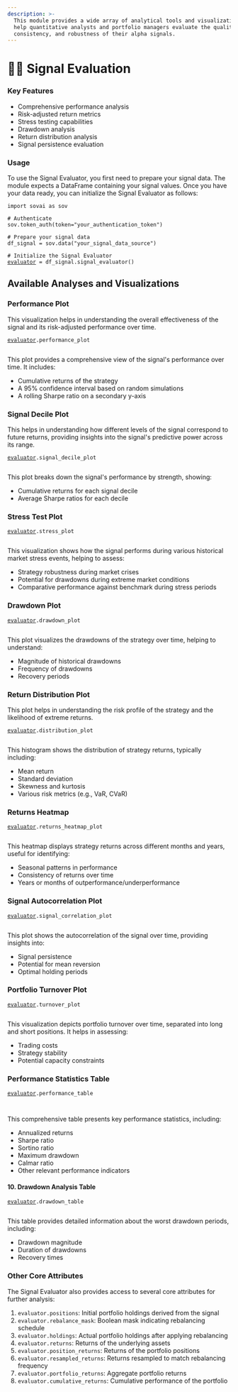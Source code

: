 ```yaml
---
description: >-
  This module provides a wide array of analytical tools and visualizations to
  help quantitative analysts and portfolio managers evaluate the quality,
  consistency, and robustness of their alpha signals.
---
```


# 🤹‍♂️ Signal Evaluation

### Key Features

* Comprehensive performance analysis
* Risk-adjusted return metrics
* Stress testing capabilities
* Drawdown analysis
* Return distribution analysis
* Signal persistence evaluation

### Usage

To use the Signal Evaluator, you first need to prepare your signal data. The module expects a DataFrame containing your signal values. Once you have your data ready, you can initialize the Signal Evaluator as follows:

<pre class="language-python"><code class="lang-python">import sovai as sov

# Authenticate
sov.token_auth(token="your_authentication_token")

# Prepare your signal data
df_signal = sov.data("your_signal_data_source")

# Initialize the Signal Evaluator
<a data-footnote-ref href="#user-content-fn-1">evaluator</a> = df_signal.signal_evaluator()
</code></pre>

## Available Analyses and Visualizations

### Performance Plot

This visualization helps in understanding the overall effectiveness of the signal and its risk-adjusted performance over time.

<pre class="language-python"><code class="lang-python"><a data-footnote-ref href="#user-content-fn-2">evaluator</a>.performance_plot
</code></pre>

<figure><img src="../.gitbook/assets/image (6).png" alt=""><figcaption></figcaption></figure>

This plot provides a comprehensive view of the signal's performance over time. It includes:

* Cumulative returns of the strategy
* A 95% confidence interval based on random simulations
* A rolling Sharpe ratio on a secondary y-axis

### Signal Decile Plot

This helps in understanding how different levels of the signal correspond to future returns, providing insights into the signal's predictive power across its range.

<pre class="language-python"><code class="lang-python"><a data-footnote-ref href="#user-content-fn-3">evaluator</a>.signal_decile_plot
</code></pre>

<figure><img src="../.gitbook/assets/image (1) (1).png" alt=""><figcaption></figcaption></figure>

This plot breaks down the signal's performance by strength, showing:

* Cumulative returns for each signal decile
* Average Sharpe ratios for each decile

### Stress Test Plot

<pre class="language-python"><code class="lang-python"><a data-footnote-ref href="#user-content-fn-4">evaluator</a>.stress_plot
</code></pre>

<figure><img src="../.gitbook/assets/image (2) (1).png" alt=""><figcaption></figcaption></figure>

This visualization shows how the signal performs during various historical market stress events, helping to assess:

* Strategy robustness during market crises
* Potential for drawdowns during extreme market conditions
* Comparative performance against benchmark during stress periods

### Drawdown Plot

<pre class="language-python"><code class="lang-python"><a data-footnote-ref href="#user-content-fn-5">evaluator</a>.drawdown_plot
</code></pre>

<figure><img src="../.gitbook/assets/image (3) (1).png" alt=""><figcaption></figcaption></figure>

This plot visualizes the drawdowns of the strategy over time, helping to understand:

* Magnitude of historical drawdowns
* Frequency of drawdowns
* Recovery periods

### Return Distribution Plot

This plot helps in understanding the risk profile of the strategy and the likelihood of extreme returns.

<pre class="language-python"><code class="lang-python"><a data-footnote-ref href="#user-content-fn-6">evaluator</a>.distribution_plot
</code></pre>

<figure><img src="../.gitbook/assets/image (4) (1).png" alt=""><figcaption></figcaption></figure>

This histogram shows the distribution of strategy returns, typically including:

* Mean return
* Standard deviation
* Skewness and kurtosis
* Various risk metrics (e.g., VaR, CVaR)

### &#x20;Returns Heatmap

<pre class="language-python"><code class="lang-python"><a data-footnote-ref href="#user-content-fn-7">evaluator</a>.returns_heatmap_plot
</code></pre>

<figure><img src="../.gitbook/assets/image (5) (1).png" alt=""><figcaption></figcaption></figure>

This heatmap displays strategy returns across different months and years, useful for identifying:

* Seasonal patterns in performance
* Consistency of returns over time
* Years or months of outperformance/underperformance

### Signal Autocorrelation Plot

<pre class="language-python"><code class="lang-python"><a data-footnote-ref href="#user-content-fn-8">evaluator</a>.signal_correlation_plot
</code></pre>

<figure><img src="../.gitbook/assets/image (6) (1).png" alt=""><figcaption></figcaption></figure>

This plot shows the autocorrelation of the signal over time, providing insights into:

* Signal persistence
* Potential for mean reversion
* Optimal holding periods

### Portfolio Turnover Plot

<pre class="language-python"><code class="lang-python"><a data-footnote-ref href="#user-content-fn-9">evaluator</a>.turnover_plot
</code></pre>

<figure><img src="../.gitbook/assets/image (7).png" alt=""><figcaption></figcaption></figure>

This visualization depicts portfolio turnover over time, separated into long and short positions. It helps in assessing:

* Trading costs
* Strategy stability
* Potential capacity constraints

### Performance Statistics Table

<pre class="language-python"><code class="lang-python"><a data-footnote-ref href="#user-content-fn-10">evaluator</a>.performance_table
</code></pre>

<figure><img src="../.gitbook/assets/image (69).png" alt=""><figcaption></figcaption></figure>

<figure><img src="../.gitbook/assets/image (73).png" alt=""><figcaption></figcaption></figure>

This comprehensive table presents key performance statistics, including:

* Annualized returns
* Sharpe ratio
* Sortino ratio
* Maximum drawdown
* Calmar ratio
* Other relevant performance indicators

#### 10. Drawdown Analysis Table

<pre class="language-python"><code class="lang-python"><a data-footnote-ref href="#user-content-fn-11">evaluator</a>.drawdown_table
</code></pre>

<figure><img src="../.gitbook/assets/image (9).png" alt=""><figcaption></figcaption></figure>

This table provides detailed information about the worst drawdown periods, including:

* Drawdown magnitude
* Duration of drawdowns
* Recovery times

### Other Core Attributes

The Signal Evaluator also provides access to several core attributes for further analysis:

1. `evaluator.positions`: Initial portfolio holdings derived from the signal
2. `evaluator.rebalance_mask`: Boolean mask indicating rebalancing schedule
3. `evaluator.holdings`: Actual portfolio holdings after applying rebalancing
4. `evaluator.returns`: Returns of the underlying assets
5. `evaluator.position_returns`: Returns of the portfolio positions
6. `evaluator.resampled_returns`: Returns resampled to match rebalancing frequency
7. `evaluator.portfolio_returns`: Aggregate portfolio returns
8. `evaluator.cumulative_returns`: Cumulative performance of the portfolio



[^1]: Class Module

[^2]: <mark style="color:blue;">class module</mark>

[^3]: class module

[^4]: class module

[^5]: class module

[^6]: class module

[^7]: class module

[^8]: class module

[^9]: class module

[^10]: class module

[^11]: class module
